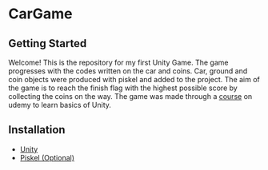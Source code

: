 # CarGame
## Getting Started
Welcome! This is the repository for my first Unity Game. The game progresses with the codes written on the car and coins. Car, ground and coin objects were produced with piskel and added to the project. The aim of the game is to reach the finish flag with the highest possible score by collecting the coins on the way. The game was made through a [course](https://www.udemy.com/course/unity-ile-2d-3d-profesyonel-seviyede-oyun-gelistirin/) on udemy to learn basics of Unity.
## Installation
- [Unity](https://unity.com/download)
- [Piskel (Optional)](https://www.piskelapp.com/download)
